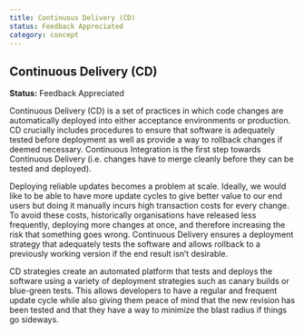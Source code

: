 ```yaml
---
title: Continuous Delivery (CD)
status: Feedback Appreciated
category: concept
---
```

## Continuous Delivery (CD)

**Status:** Feedback Appreciated

Continuous Delivery (CD) is a set of practices in which code changes are automatically deployed into either acceptance environments or production. CD crucially includes procedures to ensure that software is adequately tested before deployment as well as provide a way to rollback changes if deemed necessary. Continuous Integration is the first step towards Continuous Delivery (i.e. changes have to merge cleanly before they can be tested and deployed).

Deploying reliable updates becomes a problem at scale.  Ideally, we would like to be able to have more update cycles to give better value to our end users but doing it manually incurs high transaction costs for every change. To avoid these costs, historically organisations have released less frequently, deploying more changes at once, and therefore increasing the risk that something goes wrong. Continuous Delivery ensures a  deployment strategy that adequately tests the software and allows rollback to a previously working version if the end result isn’t desirable. 

CD strategies create an automated platform that tests and deploys the software using a variety of deployment strategies such as canary builds or blue-green tests. This allows developers to have a regular and frequent update cycle while also giving them peace of mind that the new revision has been tested and that they have a way to minimize the blast radius if things go sideways.

